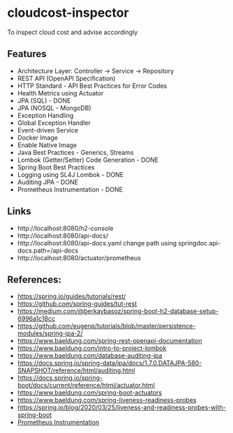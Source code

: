 # cloudcost-inspector
To inspect cloud cost and advise accordingly

## Features
- Architecture Layer: Controller -> Service -> Repository
- REST API (OpenAPI Specification)
- HTTP Standard - API Best Practices for Error Codes
- Health Metrics using Actuator
- JPA (SQL) - DONE
- JPA (NOSQL - MongoDB)
- Exception Handling
- Global Exception Handler
- Event-driven Service
- Docker Image
- Enable Native Image
- Java Best Practices - Generics, Streams
- Lombok (Getter/Setter) Code Generation - DONE
- Spring Boot Best Practices
- Logging using SL4J Lombok - DONE
- Auditing JPA - DONE
- Prometheus Instrumentation - DONE

## Links
- http://localhost:8080/h2-console
- http://localhost:8080/api-docs/
- http://localhost:8080/api-docs.yaml
change path using springdoc.api-docs.path=/api-docs
- http://localhost:8080/actuator/prometheus

## References:
- https://spring.io/guides/tutorials/rest/
- https://github.com/spring-guides/tut-rest
- https://medium.com/@berkaybasoz/spring-boot-h2-database-setup-6996a1c18cc
- https://github.com/eugenp/tutorials/blob/master/persistence-modules/spring-jpa-2/
- https://www.baeldung.com/spring-rest-openapi-documentation
- https://www.baeldung.com/intro-to-project-lombok
- https://www.baeldung.com/database-auditing-jpa
- https://docs.spring.io/spring-data/jpa/docs/1.7.0.DATAJPA-580-SNAPSHOT/reference/html/auditing.html
- https://docs.spring.io/spring-boot/docs/current/reference/html/actuator.html
- https://www.baeldung.com/spring-boot-actuators
- https://www.baeldung.com/spring-liveness-readiness-probes
- https://spring.io/blog/2020/03/25/liveness-and-readiness-probes-with-spring-boot
- [Prometheus Instrumentation](https://www.baeldung.com/spring-boot-self-hosted-monitoring)